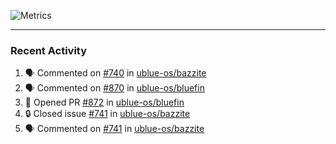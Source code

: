 ![Metrics](https://metrics.lecoq.io/KyleGospo?template=classic&base=header%2C%20activity%2C%20community%2C%20repositories%2C%20metadata&base.indepth=false&base.hireable=false&base.skip=false&config.timezone=America%2FLos_Angeles)

---
### Recent Activity
<!--START_SECTION:activity-->
1. 🗣 Commented on [#740](https://github.com/ublue-os/bazzite/issues/740#issuecomment-1925874235) in [ublue-os/bazzite](https://github.com/ublue-os/bazzite)
2. 🗣 Commented on [#870](https://github.com/ublue-os/bluefin/pull/870#issuecomment-1925497275) in [ublue-os/bluefin](https://github.com/ublue-os/bluefin)
3. 💪 Opened PR [#872](https://github.com/ublue-os/bluefin/pull/872) in [ublue-os/bluefin](https://github.com/ublue-os/bluefin)
4. 🔒 Closed issue [#741](https://github.com/ublue-os/bazzite/issues/741) in [ublue-os/bazzite](https://github.com/ublue-os/bazzite)
5. 🗣 Commented on [#741](https://github.com/ublue-os/bazzite/issues/741#issuecomment-1925494407) in [ublue-os/bazzite](https://github.com/ublue-os/bazzite)
<!--END_SECTION:activity-->
